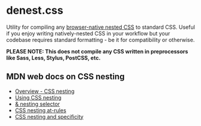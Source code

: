 # denest.css

Utility for compiling any [browser-native nested CSS](https://developer.mozilla.org/en-US/docs/Web/CSS/CSS_nesting/Using_CSS_nesting) to standard CSS. Useful if you enjoy writing natively-nested CSS in your workflow but your codebase requires standard formatting - be it for compatibility or otherwise.

**PLEASE NOTE: This does not compile any CSS written in preprocessors like Sass, Less, Stylus, PostCSS, etc.**

## MDN web docs on CSS nesting

- [Overview - CSS nesting](https://developer.mozilla.org/en-US/docs/Web/CSS/CSS_nesting)
- [Using CSS nesting](https://developer.mozilla.org/en-US/docs/Web/CSS/CSS_nesting/Using_CSS_nesting)
- [& nesting selector](https://developer.mozilla.org/en-US/docs/Web/CSS/Nesting_selector)
- [CSS nesting at-rules](https://developer.mozilla.org/en-US/docs/Web/CSS/CSS_nesting/Nesting_at-rules)
- [CSS nesting and specificity](https://developer.mozilla.org/en-US/docs/Web/CSS/CSS_nesting/Nesting_and_specificity)
